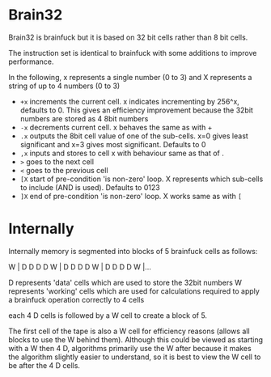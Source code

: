 # Brain32

Brain32 is brainfuck but it is based on 32 bit cells rather than 8 bit cells.

The instruction set is identical to brainfuck with some additions to improve performance.

In the following, x represents a single number (0 to 3) and X represents a string of up to 4 numbers (0 to 3)

- `+x` increments the current cell. x indicates incrementing by 256^x, defaults to 0. This gives an efficiency improvement because the 32bit numbers are stored as 4 8bit numbers
- `-x` decrements current cell. x behaves the same as with +
- `.x` outputs the 8bit cell value of one of the sub-cells. x=0 gives least significant and x=3 gives most significant. Defaults to 0
- `,x` inputs and stores to cell x with behaviour same as that of .
- `>` goes to the next cell
- `<` goes to the previous cell
- `[X` start of pre-condition 'is non-zero' loop. X represents which sub-cells to include (AND is used). Defaults to 0123
- `]X` end of pre-condition 'is non-zero' loop. X works same as with `[`

# Internally

Internally memory is segmented into blocks of 5 brainfuck cells as follows:

W | D D D D W | D D D D W | D D D D W |...

D represents 'data' cells which are used to store the 32bit numbers
W represents 'working' cells which are used for calculations required to apply a brainfuck operation correctly to 4 cells

each 4 D cells is followed by a W cell to create a block of 5.

The first cell of the tape is also a W cell for efficiency reasons (allows all blocks to use the W behind them). Although this could be viewed as starting
with a W then 4 D, algorithms primarily use the W after because it makes the algorithm slightly easier to understand, so it is best to view the W cell to be after the 4 D cells.